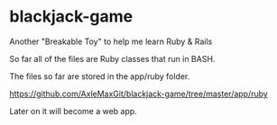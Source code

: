 blackjack-game
==============

Another "Breakable Toy" to help me learn Ruby &amp; Rails

So far all of the files are Ruby classes that run in BASH. 

The files so far are stored in the app/ruby folder. 

https://github.com/AxleMaxGit/blackjack-game/tree/master/app/ruby

Later on it will become a web app.
